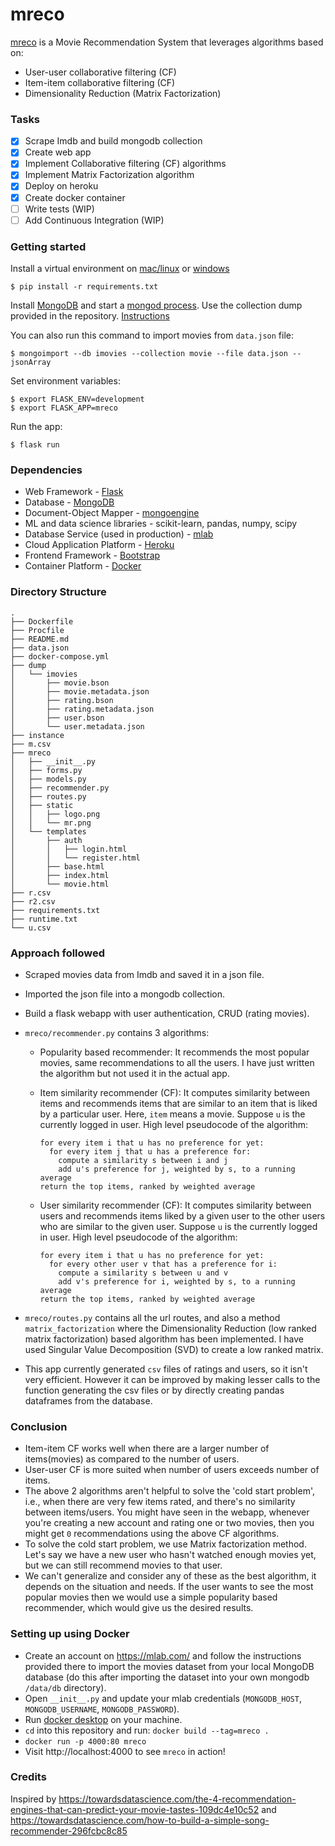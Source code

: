 # mreco

[mreco](https://mreco.herokuapp.com/) is a Movie Recommendation System that leverages algorithms based on:

- User-user collaborative filtering (CF)
- Item-item collaborative filtering (CF)
- Dimensionality Reduction (Matrix Factorization)

### Tasks

- [x] Scrape Imdb and build mongodb collection
- [x] Create web app
- [x] Implement Collaborative filtering (CF) algorithms
- [x] Implement Matrix Factorization algorithm
- [x] Deploy on heroku
- [x] Create docker container
- [ ] Write tests (WIP)
- [ ] Add Continuous Integration (WIP)

### Getting started

Install a virtual environment on [mac/linux](https://www.codingforentrepreneurs.com/blog/install-django-on-mac-or-linux/) or [windows](https://www.codingforentrepreneurs.com/blog/install-python-django-on-windows)

```
$ pip install -r requirements.txt
```

Install [MongoDB](https://docs.mongodb.com/manual/installation/) and start a [mongod process](https://docs.mongodb.com/manual/tutorial/manage-mongodb-processes/). Use the collection dump provided in the repository. [Instructions](https://docs.mongodb.com/manual/tutorial/backup-and-restore-tools/)

You can also run this command to import movies from `data.json` file:

```
$ mongoimport --db imovies --collection movie --file data.json --jsonArray
```

Set environment variables:

```
$ export FLASK_ENV=development
$ export FLASK_APP=mreco
```

Run the app:

```
$ flask run
```

### Dependencies

- Web Framework - [Flask](http://flask.pocoo.org/)
- Database - [MongoDB](https://www.mongodb.com/)
- Document-Object Mapper - [mongoengine](http://mongoengine.org/)
- ML and data science libraries - scikit-learn, pandas, numpy, scipy
- Database Service (used in production) - [mlab](https://mlab.com/)
- Cloud Application Platform - [Heroku](https://www.heroku.com/)
- Frontend Framework - [Bootstrap](https://getbootstrap.com/)
- Container Platform - [Docker](https://www.docker.com/)

### Directory Structure

```
.
├── Dockerfile
├── Procfile
├── README.md
├── data.json
├── docker-compose.yml
├── dump
│   └── imovies
│       ├── movie.bson
│       ├── movie.metadata.json
│       ├── rating.bson
│       ├── rating.metadata.json
│       ├── user.bson
│       └── user.metadata.json
├── instance
├── m.csv
├── mreco
│   ├── __init__.py
│   ├── forms.py
│   ├── models.py
│   ├── recommender.py
│   ├── routes.py
│   ├── static
│   │   ├── logo.png
│   │   └── mr.png
│   └── templates
│       ├── auth
│       │   ├── login.html
│       │   └── register.html
│       ├── base.html
│       ├── index.html
│       └── movie.html
├── r.csv
├── r2.csv
├── requirements.txt
├── runtime.txt
└── u.csv
```

### Approach followed

- Scraped movies data from Imdb and saved it in a json file.
- Imported the json file into a mongodb collection.
- Build a flask webapp with user authentication, CRUD (rating movies).
- `mreco/recommender.py` contains 3 algorithms:

  - Popularity based recommender:
    It recommends the most popular movies, same recommendations to all the users. I have just written the algorithm but not used it in the actual app.
  - Item similarity recommender (CF):
    It computes similarity between items and recommends items that are similar to an item that is liked by a particular user. Here, `item` means a movie. Suppose `u` is the currently logged in user.
    High level pseudocode of the algorithm:

    ```
    for every item i that u has no preference for yet:
      for every item j that u has a preference for:
        compute a similarity s between i and j
        add u's preference for j, weighted by s, to a running average
    return the top items, ranked by weighted average
    ```

  - User similarity recommender (CF):
    It computes similarity between users and recommends items liked by a given user to the other users who are similar to the given user. Suppose `u` is the currently logged in user.
    High level pseudocode of the algorithm:

    ```
    for every item i that u has no preference for yet:
      for every other user v that has a preference for i:
        compute a similarity s between u and v
        add v's preference for i, weighted by s, to a running average
    return the top items, ranked by weighted average
    ```

- `mreco/routes.py` contains all the url routes, and also a method `matrix_factorization` where the Dimensionality Reduction (low ranked matrix factorization) based algorithm has been implemented. I have used Singular Value Decomposition (SVD) to create a low ranked matrix.

- This app currently generated `csv` files of ratings and users, so it isn't very efficient. However it can be improved by making lesser calls to the function generating the csv files or by directly creating pandas dataframes from the database.

### Conclusion

- Item-item CF works well when there are a larger number of items(movies) as compared to the number of users.
- User-user CF is more suited when number of users exceeds number of items.
- The above 2 algorithms aren't helpful to solve the 'cold start problem', i.e., when there are very few items rated, and there's no similarity between items/users. You might have seen in the webapp, whenever you're creating a new account and rating one or two movies, then you might get `0` recommendations using the above CF algorithms.
- To solve the cold start problem, we use Matrix factorization method. Let's say we have a new user who hasn't watched enough movies yet, but we can still recommend movies to that user.
- We can't generalize and consider any of these as the best algorithm, it depends on the situation and needs. If the user wants to see the most popular movies then we would use a simple popularity based recommender, which would give us the desired results.

### Setting up using Docker

- Create an account on https://mlab.com/ and follow the instructions provided there to import the movies dataset from your local MongoDB database (do this after importing the dataset into your own mongodb `/data/db` directory).
- Open `__init__.py` and update your mlab credentials (`MONGODB_HOST`, `MONGODB_USERNAME`, `MONGODB_PASSWORD`).
- Run [docker desktop](https://www.docker.com/products/docker-desktop) on your machine.
- `cd` into this repository and run: `docker build --tag=mreco .`
- `docker run -p 4000:80 mreco`
- Visit http://localhost:4000 to see `mreco` in action!

### Credits

Inspired by https://towardsdatascience.com/the-4-recommendation-engines-that-can-predict-your-movie-tastes-109dc4e10c52 and https://towardsdatascience.com/how-to-build-a-simple-song-recommender-296fcbc8c85
